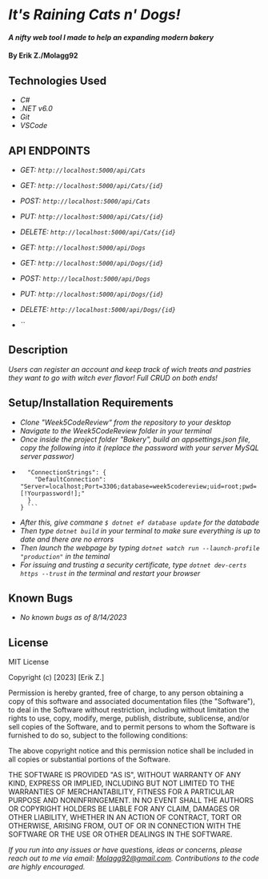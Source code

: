 # _It's Raining Cats n' Dogs!_

#### _A nifty web tool I made to help an expanding modern bakery_

#### By Erik Z./Molagg92

## Technologies Used

* _C#_
* _.NET v6.0_
* _Git_
* _VSCode_

## API ENDPOINTS

* _GET: `http://localhost:5000/api/Cats`_
* _GET: `http://localhost:5000/api/Cats/{id}`_
* _POST: `http://localhost:5000/api/Cats`_
* _PUT: `http://localhost:5000/api/Cats/{id}`_
* _DELETE: `http://localhost:5000/api/Cats/{id}`_

* _GET: `http://localhost:5000/api/Dogs`_
* _GET: `http://localhost:5000/api/Dogs/{id}`_
* _POST: `http://localhost:5000/api/Dogs`_
* _PUT: `http://localhost:5000/api/Dogs/{id}`_
* _DELETE: `http://localhost:5000/api/Dogs/{id}`_
* _``_

## Description

_Users can register an account and keep track of wich treats and pastries they want to go with witch ever flavor! Full CRUD on both ends!_

## Setup/Installation Requirements

* _Clone "Week5CodeReview“ from the repository to your desktop_
* _Navigate to the Week5CodeReview folder in your terminal_
* _Once inside the project folder "Bakery", build an appsettings.json file, copy the following into it (replace the password with your server MySQL server passwor)_
* ```{
    "ConnectionStrings": {
      "DefaultConnection": "Server=localhost;Port=3306;database=week5codereview;uid=root;pwd=[!Yourpassword!];"
    }
  } ```
* _After this, give commane `$ dotnet ef database update` for the databade_ 
* _Then type `dotnet build` in your terminal to make sure everything is up to date and there are no errors_
* _Then launch the webpage by typing `dotnet watch run --launch-profile "production"` in the teminal_
* _For issuing and trusting a security certificate, type `dotnet dev-certs https --trust` in the terminal and restart your browser_

## Known Bugs

* _No known bugs as of 8/14/2023_

## License

MIT License

Copyright (c) [2023] [Erik Z.]

Permission is hereby granted, free of charge, to any person obtaining a copy
of this software and associated documentation files (the "Software"), to deal
in the Software without restriction, including without limitation the rights
to use, copy, modify, merge, publish, distribute, sublicense, and/or sell
copies of the Software, and to permit persons to whom the Software is
furnished to do so, subject to the following conditions:

The above copyright notice and this permission notice shall be included in all
copies or substantial portions of the Software.

THE SOFTWARE IS PROVIDED "AS IS", WITHOUT WARRANTY OF ANY KIND, EXPRESS OR
IMPLIED, INCLUDING BUT NOT LIMITED TO THE WARRANTIES OF MERCHANTABILITY,
FITNESS FOR A PARTICULAR PURPOSE AND NONINFRINGEMENT. IN NO EVENT SHALL THE
AUTHORS OR COPYRIGHT HOLDERS BE LIABLE FOR ANY CLAIM, DAMAGES OR OTHER
LIABILITY, WHETHER IN AN ACTION OF CONTRACT, TORT OR OTHERWISE, ARISING FROM,
OUT OF OR IN CONNECTION WITH THE SOFTWARE OR THE USE OR OTHER DEALINGS IN THE
SOFTWARE.

_If you run into any issues or have questions, ideas or concerns, please reach out to me via email: Molagg92@gmail.com.  Contributions to the code are highly encouraged._